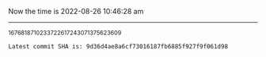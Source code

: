 Now the time is 2022-08-26 10:46:28 am

---

<small>1676818710233722617243071375623609</small>

```txt
Latest commit SHA is: 9d36d4ae8a6cf73016187fb6885f927f9f061d98
```
